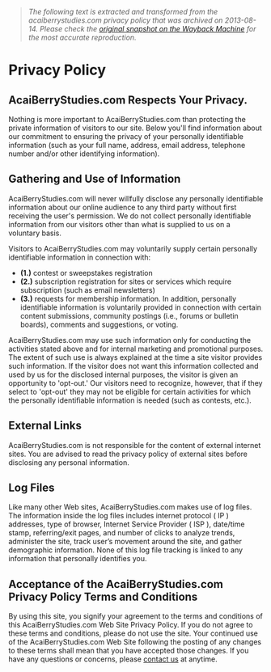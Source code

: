 > *The following text is extracted and transformed from the acaiberrystudies.com privacy policy that was archived on 2013-08-14. Please check the [original snapshot on the Wayback Machine](https://web.archive.org/web/20130814112436id_/http%3A//www.acaiberrystudies.com/privacypolicy.html) for the most accurate reproduction.*

# Privacy Policy

## AcaiBerryStudies.com Respects Your Privacy.

Nothing is more important to AcaiBerryStudies.com than protecting the private information of visitors to our site. Below you'll find information about our commitment to ensuring the privacy of your personally identifiable information (such as your full name, address, email address, telephone number and/or other identifying information).

## Gathering and Use of Information

AcaiBerryStudies.com will never willfully disclose any personally identifiable information about our online audience to any third party without first receiving the user's permission. We do not collect personally identifiable information from our visitors other than what is supplied to us on a voluntary basis.

Visitors to AcaiBerryStudies.com may voluntarily supply certain personally identifiable information in connection with:

  * **(1.)** contest or sweepstakes registration
  * **(2.)** subscription registration for sites or services which require subscription (such as email newsletters)
  * **(3.)** requests for membership information. In addition, personally identifiable information is voluntarily provided in connection with certain content submissions, community postings (i.e., forums or bulletin boards), comments and suggestions, or voting.



AcaiBerryStudies.com may use such information only for conducting the activities stated above and for internal marketing and promotional purposes. The extent of such use is always explained at the time a site visitor provides such information. If the visitor does not want this information collected and used by us for the disclosed internal purposes, the visitor is given an opportunity to 'opt-out.' Our visitors need to recognize, however, that if they select to 'opt-out' they may not be eligible for certain activities for which the personally identifiable information is needed (such as contests, etc.).

## External Links

AcaiBerryStudies.com is not responsible for the content of external internet sites. You are advised to read the privacy policy of external sites before disclosing any personal information. 

## Log Files

Like many other Web sites, AcaiBerryStudies.com makes use of log files. The information inside the log files includes internet protocol ( IP ) addresses, type of browser, Internet Service Provider ( ISP ), date/time stamp, referring/exit pages, and number of clicks to analyze trends, administer the site, track user’s movement around the site, and gather demographic information. None of this log file tracking is linked to any information that personally identifies you.

## Acceptance of the AcaiBerryStudies.com Privacy Policy Terms and Conditions

By using this site, you signify your agreement to the terms and conditions of this AcaiBerryStudies.com Web Site Privacy Policy. If you do not agree to these terms and conditions, please do not use the site. Your continued use of the AcaiBerryStudies.com Web Site following the posting of any changes to these terms shall mean that you have accepted those changes. If you have any questions or concerns, please [contact us](https://web.archive.org/web/20130814112436id_/http%3A//www.acaiberrystudies.com/contact.php) at anytime.
